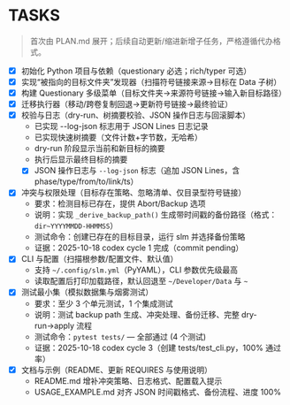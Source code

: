 # TASKS

> 首次由 PLAN.md 展开；后续自动更新/缩进新增子任务，严格遵循代办格式。

- [x] 初始化 Python 项目与依赖（questionary 必选；rich/typer 可选）
- [x] 实现“被指向的目标文件夹”发现器（扫描符号链接来源→目标在 Data 子树）
- [x] 构建 Questionary 多级菜单（目标文件夹→来源符号链接→输入新目标路径）
- [x] 迁移执行器（移动/跨卷复制回退→更新符号链接→最终验证）
- [x] 校验与日志（dry-run、树摘要校验、JSON 操作日志与回滚脚本）
  * 已实现 --log-json 标志用于 JSON Lines 日志记录
  * 已实现快速树摘要（文件计数+字节数，无哈希）
  * dry-run 阶段显示当前和新目标的摘要
  * 执行后显示最终目标的摘要
  - [x] JSON 操作日志与 `--log-json` 标志（追加 JSON Lines，含 phase/type/from/to/link/ts）
- [x] 冲突与权限处理（目标存在策略、忽略清单、仅目录型符号链接）
  * 要求：检测目标已存在，提供 Abort/Backup 选项
  * 说明：实现 `_derive_backup_path()` 生成带时间戳的备份路径（格式：`dir~YYYYMMDD-HHMMSS`）
  * 测试命令：创建已存在的目标目录，运行 slm 并选择备份策略
  * 证据：2025-10-18 codex cycle 1 完成（commit pending）
- [x] CLI 与配置（扫描根参数/配置文件、默认值）
  * 支持 `~/.config/slm.yml`（PyYAML），CLI 参数优先级最高
  * 读取配置后打印加载路径，默认回退至 `~/Developer/Data` 与 `~`
- [x] 测试最小集（模拟数据集与烟雾测试）
  * 要求：至少 3 个单元测试，1 个集成测试
  * 说明：测试 backup path 生成、冲突处理、备份迁移、完整 dry-run→apply 流程
  * 测试命令：`pytest tests/` — 全部通过 (4 个测试)
  * 证据：2025-10-18 codex cycle 3（创建 tests/test_cli.py，100% 通过率）
- [x] 文档与示例（README、更新 REQUIRES 与使用说明）
  * README.md 增补冲突策略、日志格式、配置载入提示
  * USAGE_EXAMPLE.md 对齐 JSON 时间戳格式、备份流程、进度 100%

